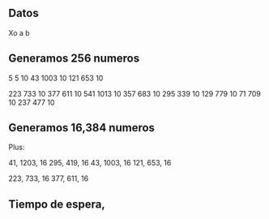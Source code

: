 ## Datos
Xo a b
## Generamos 256 numeros
5 5 10
43 1003 10
121 653 10

223 733 10
377 611 10
541 1013 10
357 683 10
295 339 10
129 779 10
71 709 10
237 477 10

## Generamos 16,384 numeros
Plus:


41, 1203, 16
295, 419, 16
43, 1003, 16
121, 653, 16

223, 733, 16
377, 611, 16


## Tiempo de espera, 